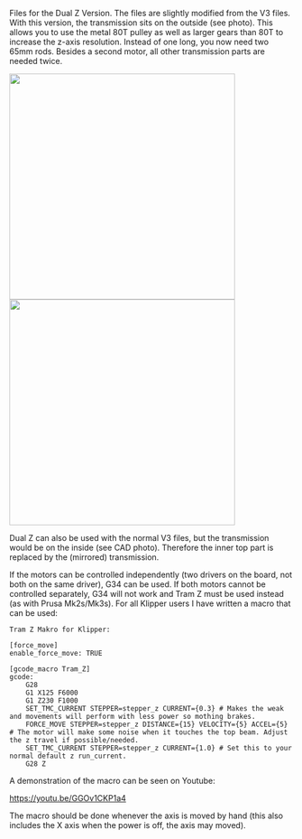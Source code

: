 Files for the Dual Z Version. The files are slightly modified from the V3 files. With this version, the transmission sits on the outside (see photo). This allows you to use the metal 80T pulley as well as larger gears than 80T to increase the z-axis resolution.
Instead of one long, you now need two 65mm rods. Besides a second motor, all other transmission parts are needed twice.

<img src="https://github.com/kevinakasam/BeltDrivenEnder3/blob/main/Pictures/Dual_Z.png?raw=true" width="400"/>
<img src="https://github.com/kevinakasam/BeltDrivenEnder3/blob/main/Pictures/Dual_Z1.png?raw=true" width="400"/>

Dual Z can also be used with the normal V3 files, but the transmission would be on the inside (see CAD photo). Therefore the inner top part is replaced by the (mirrored) transmission.

If the motors can be controlled independently (two drivers on the board, not both on the same driver), G34 can be used. If both motors cannot be controlled separately, G34 will not work and Tram Z must be used instead (as with Prusa Mk2s/Mk3s). For all Klipper users I have written a macro that can be used:
```
Tram Z Makro for Klipper:

[force_move]
enable_force_move: TRUE

[gcode_macro Tram_Z]
gcode:
    G28
    G1 X125 F6000
    G1 Z230 F1000
    SET_TMC_CURRENT STEPPER=stepper_z CURRENT={0.3} # Makes the weak and movements will perform with less power so mothing brakes.
    FORCE_MOVE STEPPER=stepper_z DISTANCE={15} VELOCITY={5} ACCEL={5} # The motor will make some noise when it touches the top beam. Adjust the z travel if possible/needed.
    SET_TMC_CURRENT STEPPER=stepper_z CURRENT={1.0} # Set this to your normal default z run_current.
    G28 Z
```
A demonstration of the macro can be seen on Youtube:

https://youtu.be/GGOv1CKP1a4

The macro should be done whenever the axis is moved by hand (this also includes the X axis when the power is off, the axis may moved).
